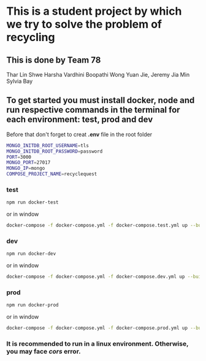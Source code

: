 # This is a student project by which we try to solve the problem of recycling

## This is done by Team 78

Thar Lin Shwe
Harsha Vardhini Boopathi
Wong Yuan Jie, Jeremy
Jia Min Sylvia Bay

## To get started you must install docker, node and run respective commands in the terminal for each environment: test, prod and dev

Before that don't forget to creat **.env** file in the root folder

```bash
MONGO_INITDB_ROOT_USERNAME=tls
MONGO_INITDB_ROOT_PASSWORD=password
PORT=3000
MONGO_PORT=27017
MONGO_IP=mongo
COMPOSE_PROJECT_NAME=recyclequest
```

### test

```bash
npm run docker-test
```

or in window

```bash
docker-compose -f docker-compose.yml -f docker-compose.test.yml up --build -d run api npm run test
```

### dev

```bash
npm run docker-dev
```

or in window

```bash
docker-compose -f docker-compose.yml -f docker-compose.dev.yml up --build -d
```

### prod

```bash
npm run docker-prod
```

or in window

```bash
docker-compose -f docker-compose.yml -f docker-compose.prod.yml up --build -d
```

### It is recommended to run in a **linux** environment. Otherwise, you may face _cors_ error.
